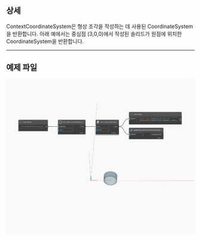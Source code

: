 ## 상세
ContextCoordinateSystem은 형상 조각을 작성하는 데 사용된 CoordinateSystem을 반환합니다. 아래 예에서는 중심점 (3,0,0)에서 작성된 솔리드가 원점에 위치한 CoordinateSystem을 반환합니다.
___
## 예제 파일

![ContextCoordinateSystem](./Autodesk.DesignScript.Geometry.Geometry.ContextCoordinateSystem_img.jpg)

